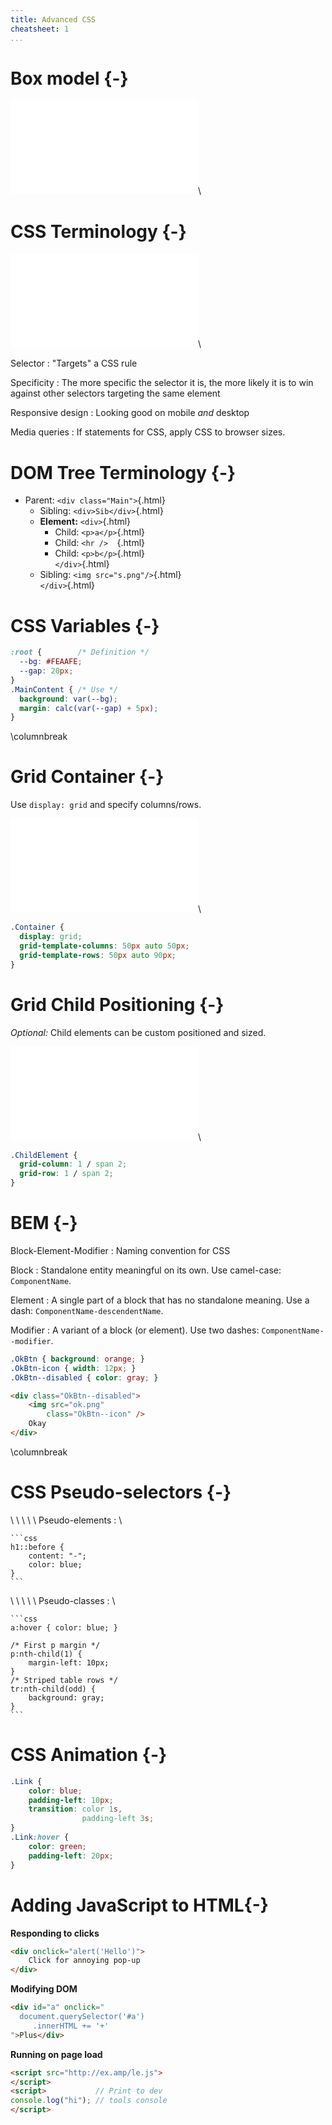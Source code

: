 ```yaml
---
title: Advanced CSS
cheatsheet: 1
...
```



# Box model {-}


![CSS Rule](./kickstart-frontend/images/box_model_diagram.pdf)\ 


# CSS Terminology {-}


![CSS Rule](./kickstart-backend/images/anatomy_of_css_cmu.pdf)\ 

Selector
:    "Targets" a CSS rule

Specificity
:    The more specific the selector it is, the more likely it is to win against
other selectors targeting the same element

Responsive design
:    Looking good on mobile *and* desktop

Media queries
:    If statements for CSS, apply CSS to browser sizes.


# DOM Tree Terminology {-}

* Parent: `<div class="Main">`{.html}
    * Sibling: `<div>Sib</div>`{.html}
    * **Element:** `<div>`{.html}
        * Child: `<p>a</p>`{.html}
        * Child: `<hr />  `{.html}
        * Child: `<p>b</p>`{.html}\
        `</div>`{.html}
    * Sibling: `<img src="s.png"/>`{.html}\
      `</div>`{.html}



# CSS Variables {-}

```css
:root {        /* Definition */
  --bg: #FEAAFE;
  --gap: 20px;
}
.MainContent { /* Use */
  background: var(--bg);
  margin: calc(var(--gap) + 5px);
}
```

\columnbreak

# Grid Container {-}

Use `display: grid` and specify columns/rows.

![Grid Example](./kickstart-frontend/images/grid_template_example.pdf)\ 

```css
.Container {
  display: grid;
  grid-template-columns: 50px auto 50px;
  grid-template-rows: 50px auto 90px;
}
```

# Grid Child Positioning {-}

*Optional:* Child elements can be custom positioned and sized.

![Grid Example](./kickstart-frontend/images/grid_child_example.pdf)\ 

```css
.ChildElement {
  grid-column: 1 / span 2;
  grid-row: 1 / span 2;
}
```

# BEM {-}


Block-Element-Modifier
:    Naming convention for CSS

Block
:    Standalone entity meaningful on its own. Use camel-case: `ComponentName`.

Element
:    A single part of a block that has no standalone meaning. Use a dash:
`ComponentName-descendentName`.


Modifier
:    A variant of a block (or element). Use two dashes:
`ComponentName--modifier`.


```css
.OkBtn { background: orange; }
.OkBtn-icon { width: 12px; }
.OkBtn--disabled { color: gray; }
```

```html
<div class="OkBtn--disabled">
    <img src="ok.png"
        class="OkBtn--icon" />
    Okay
</div>
```

\columnbreak


# CSS Pseudo-selectors {-}

\ \ \ \ \ Pseudo-elements
:   \ 

    ```css
    h1::before {
        content: "-";
        color: blue;
    }
    ```


\ \ \ \ \ Pseudo-classes
:   \ 

    ```css
    a:hover { color: blue; }

    /* First p margin */
    p:nth-child(1) {
        margin-left: 10px;
    }
    /* Striped table rows */
    tr:nth-child(odd) {
        background: gray;
    }
    ```

# CSS Animation {-}

```css
.Link {
    color: blue;
    padding-left: 10px;
    transition: color 1s,
                padding-left 3s;
}
.Link:hover {
    color: green;
    padding-left: 20px;
}
```

# Adding JavaScript to HTML{-}

**Responding to clicks**

```html
<div onclick="alert('Hello')">
    Click for annoying pop-up
</div>
```

**Modifying DOM**

```html
<div id="a" onclick="
  document.querySelector('#a')
     .innerHTML += '+'
">Plus</div>
```

**Running on page load**

```html
<script src="http://ex.amp/le.js">
</script>
<script>           // Print to dev
console.log("hi"); // tools console
</script>
```



